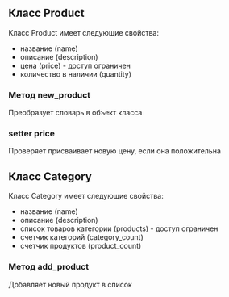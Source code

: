 ## Класс Product
Класс Product имеет следующие свойства:
- название (name)
- описание (description)
- цена (price) - доступ ограничен
- количество в наличии (quantity)

### Метод new_product
Преобразует словарь в объект класса

### setter price
Проверяет присваивает новую цену,
если она положительна


## Класс Category
Класс Category имеет следующие свойства:
- название (name)
- описание (description)
- список товаров категории (products) - доступ ограничен
- счетчик категорий (category_count)
- счетчик продуктов (product_count)

### Метод add_product
Добавляет новый продукт в список
